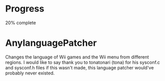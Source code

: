 # Progress
20% complete
# AnylanguagePatcher
Changes the language of Wii games and the Wii menu from different regions.  I would like to say thank you to tonatonari (tona) for his sysconf.c and sysconf.h files if this wasn't made, this language patcher would've probably never existed.

